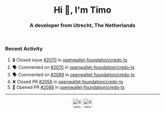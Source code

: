 <h1 align="center">Hi 👋, I'm Timo</h1>
<h3 align="center">A developer from Utrecht, The Netherlands</h3>
<br/>
<!-- https://github.com/rahuldkjain/github-profile-readme-generator --!>

<!--  <p align="left"><img src="https://github-readme-stats.vercel.app/api?username=timoglastra&show_icons=true&count_private=true&" alt="timoglastra" /></p> --!>

<!--
Github language stats
<p align="left"><img src="https://github-readme-stats.vercel.app/api/top-langs/?username=timoglastra&layout=compact" alt="timoglastra" /><p>
-->

<!-- Codestats language stats -->
<!-- <p align="left"><img src="https://codestats-readme.vercel.app/api/top-langs/?username=timoglastra&layout=compact&language_count=12" alt="timoglastra" /><p>    --!>
  
<h3>Recent Activity</h3>

<!--START_SECTION:activity-->
1. 🔒 Closed issue [#2070](https://github.com/openwallet-foundation/credo-ts/issues/2070) in [openwallet-foundation/credo-ts](https://github.com/openwallet-foundation/credo-ts)
2. 🗣 Commented on [#2070](https://github.com/openwallet-foundation/credo-ts/issues/2070#issuecomment-2476139990) in [openwallet-foundation/credo-ts](https://github.com/openwallet-foundation/credo-ts)
3. 🗣 Commented on [#2089](https://github.com/openwallet-foundation/credo-ts/issues/2089#issuecomment-2476139395) in [openwallet-foundation/credo-ts](https://github.com/openwallet-foundation/credo-ts)
4. ❌ Closed PR [#2056](https://github.com/openwallet-foundation/credo-ts/pull/2056) in [openwallet-foundation/credo-ts](https://github.com/openwallet-foundation/credo-ts)
5. 💪 Opened PR [#2088](https://github.com/openwallet-foundation/credo-ts/pull/2088) in [openwallet-foundation/credo-ts](https://github.com/openwallet-foundation/credo-ts)
<!--END_SECTION:activity-->

---

<p align="center">
<a href="https://twitter.com/timoglastra" target="blank"><img align="center" src="https://cdn.jsdelivr.net/npm/simple-icons@3.0.1/icons/twitter.svg" alt="timoglastra" height="30" width="30" /></a>
<a href="https://linkedin.com/in/timoglastra" target="blank"><img align="center" src="https://cdn.jsdelivr.net/npm/simple-icons@3.0.1/icons/linkedin.svg" alt="timoglastra" height="30" width="30" /></a>
</p>



